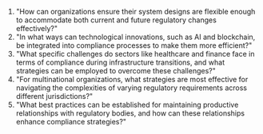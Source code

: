 1. "How can organizations ensure their system designs are flexible enough to accommodate both current and future regulatory changes effectively?"
2. "In what ways can technological innovations, such as AI and blockchain, be integrated into compliance processes to make them more efficient?"
3. "What specific challenges do sectors like healthcare and finance face in terms of compliance during infrastructure transitions, and what strategies can be employed to overcome these challenges?"
4. "For multinational organizations, what strategies are most effective for navigating the complexities of varying regulatory requirements across different jurisdictions?"
5. "What best practices can be established for maintaining productive relationships with regulatory bodies, and how can these relationships enhance compliance strategies?"